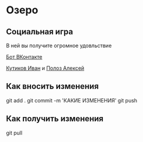 ﻿# Озеро

Социальная игра
---
В ней вы получите огромное удовльствие

[Бот ВКонтакте](https://vk.com/socialozero)



[Кутиков Иван](https://vk.com/id144520879) и [Полоз Алексей](https://vk.com/freakiller)


Как вносить изменения
---
git add .
git commit -m 'КАКИЕ ИЗМЕНЕНИЯ'
git push

Как получить изменения
---
git pull
